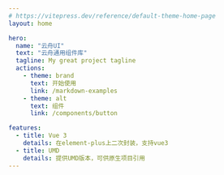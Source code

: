 ```yaml
---
# https://vitepress.dev/reference/default-theme-home-page
layout: home

hero:
  name: "云舟UI"
  text: "云舟通用组件库"
  tagline: My great project tagline
  actions:
    - theme: brand
      text: 开始使用
      link: /markdown-examples
    - theme: alt
      text: 组件
      link: /components/button

features:
  - title: Vue 3
    details: 在element-plus上二次封装，支持vue3
  - title: UMD
    details: 提供UMD版本，可供原生项目引用
---
```


